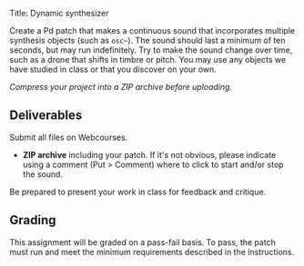 Title: Dynamic synthesizer

Create a Pd patch that makes a continuous sound that incorporates multiple synthesis objects (such as `osc~`). The sound should last a minimum of ten seconds, but may run indefinitely.  Try to make the sound change over time, such as a drone that shifts in timbre or pitch. You may use any objects we have studied in class or that you discover on your own. 

_Compress your project into a ZIP archive before uploading._

## Deliverables

Submit all files on Webcourses.

- **ZIP archive** including your patch. If it's not obvious, please indicate using a comment (Put > Comment) where to click to start and/or stop the sound.

Be prepared to present your work in class for feedback and critique. 

## Grading

This assignment will be graded on a pass-fail basis. To pass, the patch must run and meet the minimum requirements described in the instructions. 
